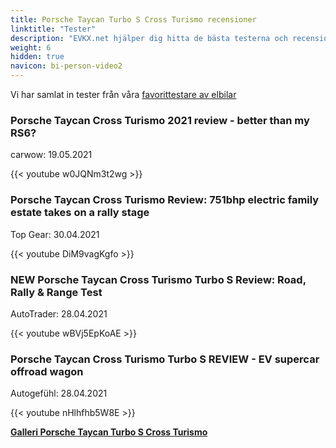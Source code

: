 ```yaml
---
title: Porsche Taycan Turbo S Cross Turismo recensioner
linktitle: "Tester"
description: "EVKX.net hjälper dig hitta de bästa testerna och recensionerna av denna modell."
weight: 6
hidden: true
navicon: bi-person-video2
---
```

Vi har samlat in tester från våra [favorittestare av elbilar](../../../../../guides/evreviewers/)

<div class="container text-center shadow p-2 pe-4 mb-5 bg-body-tertiary rounded border">
<h3>Porsche Taycan Cross Turismo 2021 review - better than my RS6?</h3>
<p>carwow: 19.05.2021</p>

{{< youtube w0JQNm3t2wg >}}

</div>
<div class="container text-center shadow p-2 pe-4 mb-5 bg-body-tertiary rounded border">
<h3>Porsche Taycan Cross Turismo Review: 751bhp electric family estate takes on a rally stage</h3>
<p>Top Gear: 30.04.2021</p>

{{< youtube DiM9vagKgfo >}}

</div>
<div class="container text-center shadow p-2 pe-4 mb-5 bg-body-tertiary rounded border">
<h3>NEW Porsche Taycan Cross Turismo Turbo S Review: Road, Rally & Range Test</h3>
<p>AutoTrader: 28.04.2021</p>

{{< youtube wBVj5EpKoAE >}}

</div>
<div class="container text-center shadow p-2 pe-4 mb-5 bg-body-tertiary rounded border">
<h3>Porsche Taycan Cross Turismo Turbo S REVIEW - EV supercar offroad wagon</h3>
<p>Autogefühl: 28.04.2021</p>

{{< youtube nHlhfhb5W8E >}}

</div>
<div class="mt-3 mb-3">
<a href="../gallery/" class="text-decoration-none text-black">
<strong><i class="bi-arrow-left"></i>Galleri  </strong>
</a>
<a href="../" class="text-decoration-none text-black float-end">
<strong>Porsche Taycan Turbo S Cross Turismo <i class="bi-arrow-right"></i></strong>
</a>
</div>
